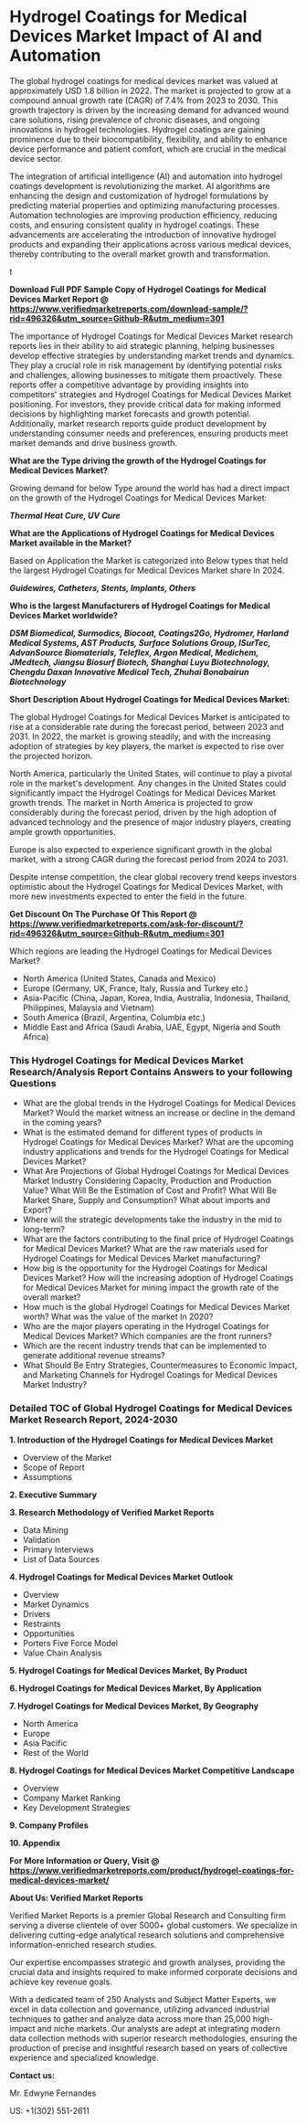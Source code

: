 <meta name="title" content="Global  Hydrogel Coatings for Medical Devices Market Impact of AI and Automation"><meta name="description" content="  The global hydrogel coatings for medical devices market was valued at approximately USD 1.8 billion in 2022. The market is projected to grow at a compound annual gro"><meta name="title" content=" Hydrogel Coatings for Medical Devices Market Size, Share, Scope, Trends, Growth, Opportunities, Analysis, Forecast"> <h1>Hydrogel Coatings for Medical Devices Market Impact of AI and Automation</h1> <p>The global hydrogel coatings for medical devices market was valued at approximately USD 1.8 billion in 2022. The market is projected to grow at a compound annual growth rate (CAGR) of 7.4% from 2023 to 2030. This growth trajectory is driven by the increasing demand for advanced wound care solutions, rising prevalence of chronic diseases, and ongoing innovations in hydrogel technologies. Hydrogel coatings are gaining prominence due to their biocompatibility, flexibility, and ability to enhance device performance and patient comfort, which are crucial in the medical device sector.</p> <p>The integration of artificial intelligence (AI) and automation into hydrogel coatings development is revolutionizing the market. AI algorithms are enhancing the design and customization of hydrogel formulations by predicting material properties and optimizing manufacturing processes. Automation technologies are improving production efficiency, reducing costs, and ensuring consistent quality in hydrogel coatings. These advancements are accelerating the introduction of innovative hydrogel products and expanding their applications across various medical devices, thereby contributing to the overall market growth and transformation.</p> t</p><p id="" class=""><strong>Download Full PDF Sample Copy of Hydrogel Coatings for Medical Devices Market Report @ <a href="https://www.verifiedmarketreports.com/download-sample/?rid=496326&utm_source=Github-R&utm_medium=301" target="_blank">https://www.verifiedmarketreports.com/download-sample/?rid=496326&utm_source=Github-R&utm_medium=301</a></strong></p><p>The importance of&nbsp;Hydrogel Coatings for Medical Devices Market research reports lies in their ability to aid strategic planning, helping businesses develop effective strategies by understanding market trends and dynamics. They play a crucial role in risk management by identifying potential risks and challenges, allowing businesses to mitigate them proactively. These reports offer a competitive advantage by providing insights into competitors' strategies and Hydrogel Coatings for Medical Devices Market positioning. For investors, they provide critical data for making informed decisions by highlighting market forecasts and growth potential. Additionally, market research reports guide product development by understanding consumer needs and preferences, ensuring products meet market demands and drive business growth.</p><p><strong>What are the&nbsp;Type driving the growth of the Hydrogel Coatings for Medical Devices Market?</strong></p><p id="" class="">Growing demand for below Type around the world has had a direct impact on the growth of the Hydrogel Coatings for Medical Devices Market:</p><em><strong>Thermal Heat Cure, UV Cure</strong></em></p><strong>What are the&nbsp;Applications&nbsp;of Hydrogel Coatings for Medical Devices Market available in the Market?</strong></p><p id="" class="">Based on Application the Market is categorized into Below types that held the largest Hydrogel Coatings for Medical Devices Market share In 2024.</p><em><strong>Guidewires, Catheters, Stents, Implants, Others</strong></em></p><strong>Who is the largest Manufacturers of Hydrogel Coatings for Medical Devices Market worldwide?</strong></p><p><em><strong>DSM Biomedical, Surmodics, Biocoat, Coatings2Go, Hydromer, Harland Medical Systems, AST Products, Surface Solutions Group, ISurTec, AdvanSource Biomaterials, Teleflex, Argon Medical, Medichem, JMedtech, Jiangsu Biosurf Biotech, Shanghai Luyu Biotechnology, Chengdu Daxan Innovative Medical Tech, Zhuhai Bonabairun Biotechnology</strong></em></p><p id="" class=""><strong>Short Description About Hydrogel Coatings for Medical Devices Market:</strong></p><p>The global Hydrogel Coatings for Medical Devices Market is anticipated to rise at a considerable rate during the forecast period, between 2023 and 2031. In 2022, the market is growing steadily, and with the increasing adoption of strategies by key players, the market is expected to rise over the projected horizon.</p><p>North America, particularly the United States, will continue to play a pivotal role in the market's development. Any changes in the United States could significantly impact the Hydrogel Coatings for Medical Devices Market growth trends. The market in North America is projected to grow considerably during the forecast period, driven by the high adoption of advanced technology and the presence of major industry players, creating ample growth opportunities.</p><p>Europe is also expected to experience significant growth in the global market, with a strong CAGR during the forecast period from 2024 to 2031.</p><p>Despite intense competition, the clear global recovery trend keeps investors optimistic about the Hydrogel Coatings for Medical Devices Market, with more new investments expected to enter the field in the future.</p><p id="" class=""><strong>Get Discount On The Purchase Of This Report @ <a href="https://www.verifiedmarketreports.com/ask-for-discount/?rid=496326&utm_source=Github-R&utm_medium=301" target="_blank">https://www.verifiedmarketreports.com/ask-for-discount/?rid=496326&utm_source=Github-R&utm_medium=301</a></strong></p>Which regions are leading the Hydrogel Coatings for Medical Devices Market?</p><ul><li>North America (United States, Canada and Mexico)</li><li>Europe (Germany, UK, France, Italy, Russia and Turkey etc.)</li><li>Asia-Pacific (China, Japan, Korea, India, Australia, Indonesia, Thailand, Philippines, Malaysia and Vietnam)</li><li>South America (Brazil, Argentina, Columbia etc.)</li><li>Middle East and Africa (Saudi Arabia, UAE, Egypt, Nigeria and South Africa)</li></ul><h3 id="" class="">This Hydrogel Coatings for Medical Devices Market Research/Analysis Report Contains Answers to your following Questions</h3><ul><li>What are the global trends in the Hydrogel Coatings for Medical Devices Market? Would the market witness an increase or decline in the demand in the coming years?</li><li>What is the estimated demand for different types of products in Hydrogel Coatings for Medical Devices Market? What are the upcoming industry applications and trends for the Hydrogel Coatings for Medical Devices Market?</li><li>What Are Projections of Global Hydrogel Coatings for Medical Devices Market Industry Considering Capacity, Production and Production Value? What Will Be the Estimation of Cost and Profit? What Will Be Market Share, Supply and Consumption? What about imports and Export?</li><li>Where will the strategic developments take the industry in the mid to long-term?</li><li>What are the factors contributing to the final price of Hydrogel Coatings for Medical Devices Market? What are the raw materials used for Hydrogel Coatings for Medical Devices Market manufacturing?</li><li>How big is the opportunity for the Hydrogel Coatings for Medical Devices Market? How will the increasing adoption of Hydrogel Coatings for Medical Devices Market for mining impact the growth rate of the overall market?</li><li>How much is the global Hydrogel Coatings for Medical Devices Market worth? What was the value of the market In 2020?</li><li>Who are the major players operating in the Hydrogel Coatings for Medical Devices Market? Which companies are the front runners?</li><li>Which are the recent industry trends that can be implemented to generate additional revenue streams?</li><li>What Should Be Entry Strategies, Countermeasures to Economic Impact, and Marketing Channels for Hydrogel Coatings for Medical Devices Market Industry?</li></ul><h3 id="" class="">Detailed TOC of Global Hydrogel Coatings for Medical Devices Market Research Report, 2024-2030</h3><p id="" class=""><strong>1. Introduction of the Hydrogel Coatings for Medical Devices Market</strong></p><ul><li>Overview of the Market</li><li>Scope of Report</li><li>Assumptions</li></ul><p id="" class=""><strong>2. Executive Summary</strong></p><p id="" class=""><strong>3. Research Methodology of Verified Market Reports</strong></p><ul><li>Data Mining</li><li>Validation</li><li>Primary Interviews</li><li>List of Data Sources</li></ul><p id="" class=""><strong>4. Hydrogel Coatings for Medical Devices Market Outlook</strong></p><ul><li>Overview</li><li>Market Dynamics</li><li>Drivers</li><li>Restraints</li><li>Opportunities</li><li>Porters Five Force Model</li><li>Value Chain Analysis</li></ul><p id="" class=""><strong>5. Hydrogel Coatings for Medical Devices Market, By Product</strong></p><p id="" class=""><strong>6. Hydrogel Coatings for Medical Devices Market, By Application</strong></p><p id="" class=""><strong>7. Hydrogel Coatings for Medical Devices Market, By Geography</strong></p><ul><li>North America</li><li>Europe</li><li>Asia Pacific</li><li>Rest of the World</li></ul><p id="" class=""><strong>8. Hydrogel Coatings for Medical Devices Market Competitive Landscape</strong></p><ul><li>Overview</li><li>Company Market Ranking</li><li>Key Development Strategies</li></ul><p id="" class=""><strong>9. Company Profiles</strong></p><p id="" class=""><strong>10. Appendix</strong></p><p id="" class=""><strong>For More Information or Query, Visit @ <a href="https://www.verifiedmarketreports.com/product/hydrogel-coatings-for-medical-devices-market/" target="_blank">https://www.verifiedmarketreports.com/product/hydrogel-coatings-for-medical-devices-market/</a></strong></p><p id="" class=""><strong>About Us: Verified Market Reports</strong></p><p id="" class="">Verified Market Reports is a premier Global Research and Consulting firm serving a diverse clientele of over 5000+ global customers. We specialize in delivering cutting-edge analytical research solutions and comprehensive information-enriched research studies.</p><p id="" class="">Our expertise encompasses strategic and growth analyses, providing the crucial data and insights required to make informed corporate decisions and achieve key revenue goals.</p><p id="" class="">With a dedicated team of 250 Analysts and Subject Matter Experts, we excel in data collection and governance, utilizing advanced industrial techniques to gather and analyze data across more than 25,000 high-impact and niche markets. Our analysts are adept at integrating modern data collection methods with superior research methodologies, ensuring the production of precise and insightful research based on years of collective experience and specialized knowledge.</p><p id="" class=""><strong>Contact us:</strong></p><p id="" class="">Mr. Edwyne Fernandes</p><p id="" class="">US: +1(302) 551-2611</p>